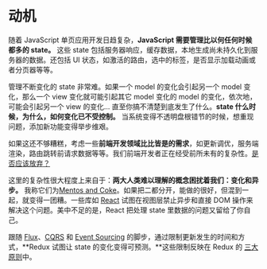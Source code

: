 # 动机

随着 JavaScript 单页应用开发日趋复杂，**JavaScript 需要管理比以何任何时候都多的 state。** 这些 state 包括服务器响应，缓存数据，本地生成尚未持久化到服务器的数据。还包括 UI 状态，如激活的路由，选中的标签，是否显示加载动画或者分页器等等。

管理不断变化的 state 非常难。如果一个 model 的变化会引起另一个 model 变化，那么一个 view 变化就可能引起其它 model 变化的 model 的变化，依次地，可能会引起另一个 view 的变化... 直至你搞不清楚到底发生了什么。**state 什么时候，为什么，如何变化已不受控制。** 当系统变得不透明盘根错节的时候，想重现问题，添加新功能变得举步维艰。

如果这还不够糟糕，考虑一些**前端开发领域比比皆是的需求**，如更新调优，服务端渲染，路由跳转前请求数据等等。我们前端开发者正在经受前所未有的复杂性。[是否应该放弃？](http://www.quirksmode.org/blog/archives/2015/07/stop_pushing_th.html)

这里的复杂性很大程度上来自于：**两大人类难以理解的概念困扰着我们：变化和异步。** 我称它们为[Mentos and Coke](https://en.wikipedia.org/wiki/Diet_Coke_and_Mentos_eruption)。如果把二都分开，能做的很好，但混到一起，就变得一团糟。一些库如 [React](http://facebook.github.io/react) 试图在视图层禁止异步和直接 DOM 操作来解决这个问题。美中不足的是，React 把处理 state 里数据的问题又留给了你自己。

跟随 [Flux](http://facebook.github.io/flux)、[CQRS](http://martinfowler.com/bliki/CQRS.html) 和 [Event Sourcing](http://martinfowler.com/eaaDev/EventSourcing.html) 的脚步，通过限制更新发生的时间和方式，**Redux 试图让 state 的变化变得可预测。**这些限制反映在 Redux 的 [三大原则](ThreePrinciples.md)中。